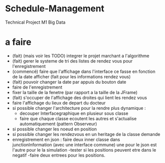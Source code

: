 # Schedule-Management
Technical Project M1 Big Data

# a faire 
- (fait) (mais voir les TODO) integrer le projet marchant a l'algorithme
- (fait) gerer le systeme de tri des listes de rendez vous pour l'enregistrement 
- (commencé) faire que l'affichage dans l'interface ce fasse en fonction de la date afficher (fait pour les informations rendez vous)
- (fait) pouvoir changer la date par appuis du bouton date 
- faire de l'enregistrement
- fixer la taille de la fenetre (par rapport a la taille de la JFrame)
- (fait) s'occuper de l'affichage des droites qui lient les rendez vous
- faire l'affichage du lieux de depart du docteur 
- si possible changer l'architecture pour la rendre plus dynamique : 
    - decouper Interfacegraphique en plusieur sous classe 
    - faire que chaque classe ecoutent les autres et s'actualise automatiquement (pattern Observeur)
- si possible changer les noeud en position
- si possible changer les rendezvous en un heritage de la classe demande 
- enregistrement en json : faire deux inner classe dans junctionInformation (avec une interface commune) une pour le json est l'autre pour le la simulation
-tester si les positions peuvent etre dans le negatif
-faire deux entrees pour les positions.